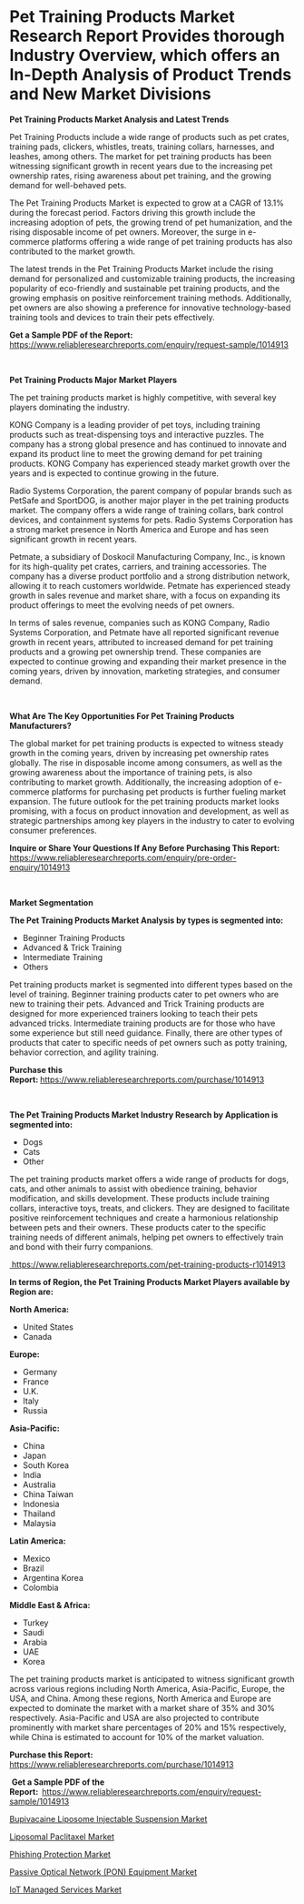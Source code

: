 <p><h1>Pet Training Products Market Research Report Provides thorough Industry Overview, which offers an In-Depth Analysis of Product Trends and New Market Divisions</h1></p><p><strong>Pet Training Products Market Analysis and Latest Trends</strong></p>
<p><p>Pet Training Products include a wide range of products such as pet crates, training pads, clickers, whistles, treats, training collars, harnesses, and leashes, among others. The market for pet training products has been witnessing significant growth in recent years due to the increasing pet ownership rates, rising awareness about pet training, and the growing demand for well-behaved pets.</p><p>The Pet Training Products Market is expected to grow at a CAGR of 13.1% during the forecast period. Factors driving this growth include the increasing adoption of pets, the growing trend of pet humanization, and the rising disposable income of pet owners. Moreover, the surge in e-commerce platforms offering a wide range of pet training products has also contributed to the market growth.</p><p>The latest trends in the Pet Training Products Market include the rising demand for personalized and customizable training products, the increasing popularity of eco-friendly and sustainable pet training products, and the growing emphasis on positive reinforcement training methods. Additionally, pet owners are also showing a preference for innovative technology-based training tools and devices to train their pets effectively.</p></p>
<p><strong>Get a Sample PDF of the Report:&nbsp;</strong> <a href="https://www.reliableresearchreports.com/enquiry/request-sample/1014913">https://www.reliableresearchreports.com/enquiry/request-sample/1014913</a></p>
<p>&nbsp;</p>
<p><strong>Pet Training Products Major Market Players</strong></p>
<p><p>The pet training products market is highly competitive, with several key players dominating the industry. </p><p>KONG Company is a leading provider of pet toys, including training products such as treat-dispensing toys and interactive puzzles. The company has a strong global presence and has continued to innovate and expand its product line to meet the growing demand for pet training products. KONG Company has experienced steady market growth over the years and is expected to continue growing in the future. </p><p>Radio Systems Corporation, the parent company of popular brands such as PetSafe and SportDOG, is another major player in the pet training products market. The company offers a wide range of training collars, bark control devices, and containment systems for pets. Radio Systems Corporation has a strong market presence in North America and Europe and has seen significant growth in recent years. </p><p>Petmate, a subsidiary of Doskocil Manufacturing Company, Inc., is known for its high-quality pet crates, carriers, and training accessories. The company has a diverse product portfolio and a strong distribution network, allowing it to reach customers worldwide. Petmate has experienced steady growth in sales revenue and market share, with a focus on expanding its product offerings to meet the evolving needs of pet owners. </p><p>In terms of sales revenue, companies such as KONG Company, Radio Systems Corporation, and Petmate have all reported significant revenue growth in recent years, attributed to increased demand for pet training products and a growing pet ownership trend. These companies are expected to continue growing and expanding their market presence in the coming years, driven by innovation, marketing strategies, and consumer demand.</p></p>
<p>&nbsp;</p>
<p><strong>What Are The Key Opportunities For Pet Training Products Manufacturers?</strong></p>
<p><p>The global market for pet training products is expected to witness steady growth in the coming years, driven by increasing pet ownership rates globally. The rise in disposable income among consumers, as well as the growing awareness about the importance of training pets, is also contributing to market growth. Additionally, the increasing adoption of e-commerce platforms for purchasing pet products is further fueling market expansion. The future outlook for the pet training products market looks promising, with a focus on product innovation and development, as well as strategic partnerships among key players in the industry to cater to evolving consumer preferences.</p></p>
<p><strong>Inquire or Share Your Questions If Any Before Purchasing This Report:</strong> <a href="https://www.reliableresearchreports.com/enquiry/pre-order-enquiry/1014913">https://www.reliableresearchreports.com/enquiry/pre-order-enquiry/1014913</a></p>
<p>&nbsp;</p>
<p><strong>Market Segmentation</strong></p>
<p><strong>The Pet Training Products Market Analysis by types is segmented into:</strong></p>
<p><ul><li>Beginner Training Products</li><li>Advanced & Trick Training</li><li>Intermediate Training</li><li>Others</li></ul></p>
<p><p>Pet training products market is segmented into different types based on the level of training. Beginner training products cater to pet owners who are new to training their pets. Advanced and Trick Training products are designed for more experienced trainers looking to teach their pets advanced tricks. Intermediate training products are for those who have some experience but still need guidance. Finally, there are other types of products that cater to specific needs of pet owners such as potty training, behavior correction, and agility training.</p></p>
<p><strong>Purchase this Report:&nbsp;</strong><a href="https://www.reliableresearchreports.com/purchase/1014913">https://www.reliableresearchreports.com/purchase/1014913</a></p>
<p>&nbsp;</p>
<p><strong>The Pet Training Products Market Industry Research by Application is segmented into:</strong></p>
<p><ul><li>Dogs</li><li>Cats</li><li>Other</li></ul></p>
<p><p>The pet training products market offers a wide range of products for dogs, cats, and other animals to assist with obedience training, behavior modification, and skills development. These products include training collars, interactive toys, treats, and clickers. They are designed to facilitate positive reinforcement techniques and create a harmonious relationship between pets and their owners. These products cater to the specific training needs of different animals, helping pet owners to effectively train and bond with their furry companions.</p></p>
<p><a href="https://www.reliableresearchreports.com/pet-training-products-r1014913">&nbsp;https://www.reliableresearchreports.com/pet-training-products-r1014913</a></p>
<p><strong>In terms of Region, the Pet Training Products Market Players available by Region are:</strong></p>
<p>
    <p> <strong> North America: </strong>
        <ul>
            <li>United States</li>
            <li>Canada</li>
        </ul>
        </p> 
    <p> <strong> Europe: </strong>
        <ul>
            <li>Germany</li>
            <li>France</li>
            <li>U.K.</li>
            <li>Italy</li>
            <li>Russia</li>
        </ul>
        </p> 
    <p> <strong> Asia-Pacific: </strong>
        <ul>
            <li>China</li>
            <li>Japan</li>
            <li>South Korea</li>
            <li>India</li>
            <li>Australia</li>
            <li>China Taiwan</li>
            <li>Indonesia</li>
            <li>Thailand</li>
            <li>Malaysia</li>
        </ul>
        </p> 
    <p> <strong> Latin America: </strong>
        <ul>
            <li>Mexico</li>
            <li>Brazil</li>
            <li>Argentina Korea</li>
            <li>Colombia</li>
        </ul>
        </p> 
    <p> <strong> Middle East & Africa: </strong>
        <ul>
            <li>Turkey</li>
            <li>Saudi</li>
            <li>Arabia</li>
            <li>UAE</li>
            <li>Korea</li>
        </ul>
    </p>
    </p>
<p><p>The pet training products market is anticipated to witness significant growth across various regions including North America, Asia-Pacific, Europe, the USA, and China. Among these regions, North America and Europe are expected to dominate the market with a market share of 35% and 30% respectively. Asia-Pacific and USA are also projected to contribute prominently with market share percentages of 20% and 15% respectively, while China is estimated to account for 10% of the market valuation.</p></p>
<p><strong>Purchase this Report: </strong><a href="https://www.reliableresearchreports.com/purchase/1014913">https://www.reliableresearchreports.com/purchase/1014913</a></p>
<p>&nbsp;<strong>Get a Sample PDF of the Report:&nbsp;&nbsp;</strong><a href="https://www.reliableresearchreports.com/enquiry/request-sample/1014913">https://www.reliableresearchreports.com/enquiry/request-sample/1014913</a></p>
<p><strong></strong></p>
<p><p><a href="https://github.com/edaunhshhs/Market-Research-Report-List-1/blob/main/bupivacaine-liposome-injectable-suspension-market.md">Bupivacaine Liposome Injectable Suspension Market</a></p><p><a href="https://github.com/carolinehamilton5656/Market-Research-Report-List-1/blob/main/liposomal-paclitaxel-market.md">Liposomal Paclitaxel Market</a></p><p><a href="https://medium.com/@sofie-mulder/global-phishing-protection-market-is-projected-to-grow-at-a-cagr-of-12-6-acae0145f641">Phishing Protection Market</a></p><p><a href="https://medium.com/@joseph.baker466547/global-passive-optical-network-pon-equipment-market-focus-on-application-end-use-industry-ce4c9f7c4115">Passive Optical Network (PON) Equipment Market</a></p><p><a href="https://medium.com/@bulahhamill88/iot-managed-services-market-research-report-includes-analysis-on-market-size-share-and-growth-rate-9eb2c200b10b">IoT Managed Services Market</a></p></p>